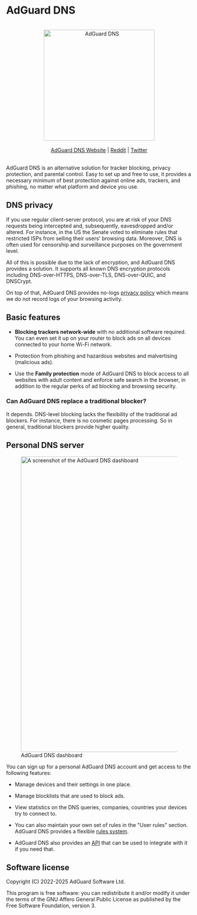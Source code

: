 # AdGuard DNS

<!-- markdownlint-disable MD033 -->

<br/>
<div align="center">
    <picture>
        <source media="(prefers-color-scheme: dark)" srcset="https://cdn.adtidy.org/website/images/AdGuardDNS_light.svg">
        <img alt="AdGuard DNS" src="https://cdn.adtidy.org/website/images/AdGuardDNS_black.svg" width="300px"/>
    </picture>
</div>
<br/>
<div align="center">
    <a href="https://adguard-dns.io/">AdGuard DNS Website</a> |
    <a href="https://reddit.com/r/Adguard">Reddit</a> |
    <a href="https://twitter.com/AdGuard">Twitter</a>
</div>
<br/>

<!-- markdownlint-enable MD033 -->

AdGuard DNS is an alternative solution for tracker blocking, privacy protection, and parental control. Easy to set up and free to use, it provides a necessary minimum of best protection against online ads, trackers, and phishing, no matter what platform and device you use.

## DNS privacy

If you use regular client-server protocol, you are at risk of your DNS requests being intercepted and, subsequently, eavesdropped and/or altered. For instance, in the US the Senate voted to eliminate rules that restricted ISPs from selling their users' browsing data. Moreover, DNS is often used for censorship and surveillance purposes on the government level.

All of this is possible due to the lack of encryption, and AdGuard DNS provides a solution. It supports all known DNS encryption protocols including DNS-over-HTTPS, DNS-over-TLS, DNS-over-QUIC, and DNSCrypt.

On top of that, AdGuard DNS provides no-logs [privacy policy] which means we do not record logs of your browsing activity.

[privacy policy]: https://adguard-dns.io/privacy.html

## Basic features

- **Blocking trackers network-wide** with no additional software required. You can even set it up on your router to block ads on all devices connected to your home Wi-Fi network.

- Protection from phishing and hazardous websites and malvertising (malicious ads).

- Use the **Family protection** mode of AdGuard DNS to block access to all websites with adult content and enforce safe search in the browser, in addition to the regular perks of ad blocking and browsing security.

### Can AdGuard DNS replace a traditional blocker?

It depends. DNS-level blocking lacks the flexibility of the traditional ad blockers. For instance, there is no cosmetic pages processing. So in general, traditional blockers provide higher quality.

## Personal DNS server

<!-- markdownlint-disable MD033 -->

<figure>
    <img alt="A screenshot of the AdGuard DNS dashboard" src="https://cdn.adguard.com/content/blog/articles/stats_en.png" width="800px"/>
<figcaption>AdGuard DNS dashboard</figcaption>
</figure>

<!-- markdownlint-enable MD033 -->

You can sign up for a personal AdGuard DNS account and get access to the following features:

- Manage devices and their settings in one place.

- Manage blocklists that are used to block ads.

- View statistics on the DNS queries, companies, countries your devices try to connect to.

- You can also maintain your own set of rules in the "User rules" section. AdGuard DNS provides a flexible [rules system].

- AdGuard DNS also provides an [API] that can be used to integrate with it if you need that.

[rules system]: https://adguard-dns.io/kb/general/dns-filtering-syntax/
[API]:          https://adguard-dns.io/kb/private-dns/api/overview/

## Software license

Copyright (C) 2022-2025 AdGuard Software Ltd.

This program is free software: you can redistribute it and/or modify it under the terms of the GNU Affero General Public License as published by the Free Software Foundation, version 3.
